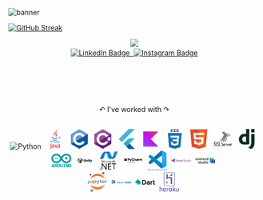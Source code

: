 ![banner](https://user-images.githubusercontent.com/79324505/235367306-d39bdae9-6a45-4159-8fd8-6f38e5a422b8.png)

[![GitHub Streak](http://github-readme-streak-stats.herokuapp.com?user=Joao-Eleuterio&hide_border=true&border_radius=5&locale=pt_BR&date_format=n%2Fj%5B%2FY%5D&card_width=1200&stroke=FFFFFF&ring=EB9C40&fire=EB9C40&currStreakNum=FFFFFF&sideNums=FFFFFF&currStreakLabel=FFFFFF&sideLabels=FFFFFF&dates=FFFFFF&border=FFFFFF&background=8F1212)](https://git.io/streak-stats)

<div align="center">
    <img src="https://github-readme-stats.vercel.app/api?username=Joao-Eleuterio&show_icons=true&title_color=FFFFFF&bg_color=8F1212&text_color=FFFFFF&icon_color=EB9C40" />
  <div>
   <a href="https://www.linkedin.com/in/jo%C3%A3o-eleut%C3%A9rio-b88508197/">
    <img src="https://img.shields.io/badge/LinkedIn-blue?style=for-the-badge&logo=linkedin&logoColor=white" alt="LinkedIn Badge"/>
  </a>
  <a href="https://github.com/Joao-Eleuterio?tab=repositories">
    <img height=28px src="https://komarev.com/ghpvc/?username=Joao-Eleuterio&style=flat-square&color=blue" alt=""/>
  </a>
  <a href="https://www.instagram.com/joao_._eleuterio/?next=%2F">
    <img src="https://img.shields.io/badge/Instagram-blue?style=for-the-badge&logo=instagram&logoColor=white" alt="Instagram Badge"/>
  </a>
  </div>
</div>





<br><br><br><br>
<div align="center">
↶ I've worked with ↷

<br>
<br>  
  
  <img src="https://cdn.jsdelivr.net/gh/devicons/devicon/icons/python/python-original.svg" title="Python" alt="Python" width="40" height="40"/>&nbsp;
  <img src="https://github.com/devicons/devicon/blob/master/icons/java/java-original-wordmark.svg" title="Python" alt="Python" width="40" height="40"/>&nbsp;
  <img src="https://github.com/devicons/devicon/blob/master/icons/c/c-original.svg" title="C" alt="C" width="40" height="40"/>&nbsp;
  <img src="https://github.com/devicons/devicon/blob/master/icons/csharp/csharp-original.svg" title="csharp" alt="csharp" width="40" height="40"/>&nbsp;
  <img src="https://github.com/devicons/devicon/blob/master/icons/flutter/flutter-original.svg" title="Flutter" alt="Flutter" width="40" height="40"/>&nbsp;
  <img src="https://github.com/devicons/devicon/blob/master/icons/kotlin/kotlin-original.svg" title="kotlin" alt="kotlin " width="40" height="40"/>&nbsp;
  <img src="https://github.com/devicons/devicon/blob/master/icons/css3/css3-plain-wordmark.svg"  title="CSS3" alt="CSS" width="40" height="40"/>&nbsp;
  <img src="https://github.com/devicons/devicon/blob/master/icons/html5/html5-original.svg" title="HTML5" alt="HTML" width="40" height="40"/>&nbsp;
  <img src="https://github.com/devicons/devicon/blob/v2.15.1/icons/microsoftsqlserver/microsoftsqlserver-plain-wordmark.svg" title="microsoftsqlserver" alt="microsoftsqlserver" width="40" height="40"/>&nbsp;
  <img src="https://github.com/devicons/devicon/blob/master/icons/django/django-plain.svg" title="django"  alt="django" width="40" height="40"/>&nbsp;
  <img src="https://github.com/devicons/devicon/blob/master/icons/arduino/arduino-original-wordmark.svg" title="arduino" alt="arduino" width="40" height="40"/>&nbsp;
  <img src="https://github.com/devicons/devicon/blob/v2.15.1/icons/unity/unity-original-wordmark.svg" title="unity" alt="unity" width="40" height="40"/>&nbsp;
  <img src="https://github.com/devicons/devicon/blob/v2.15.1/icons/dot-net/dot-net-original-wordmark.svg" title="dot-net" alt="dot-net" width="40" height="40"/>&nbsp;
  <img src="https://github.com/devicons/devicon/blob/v2.15.1/icons/pycharm/pycharm-original-wordmark.svg" title="pycharm" alt="pycharm" width="40" height="40"/>&nbsp;
  <img src="https://github.com/devicons/devicon/blob/v2.15.1/icons/vscode/vscode-original-wordmark.svg" title="vscode" alt="vscode" width="40" height="40"/>&nbsp;
  <img src="https://github.com/devicons/devicon/blob/v2.15.1/icons/visualstudio/visualstudio-plain-wordmark.svg" title="visualstudio" alt="visualstudio" width="40" height="40"/>&nbsp;
  <img src="https://github.com/devicons/devicon/blob/v2.15.1/icons/androidstudio/androidstudio-original-wordmark.svg" title="androidstudio" alt="androidstudio" width="40" height="40"/>&nbsp;  
  <img src="https://github.com/devicons/devicon/blob/v2.15.1/icons/jupyter/jupyter-original-wordmark.svg" title="jupyter" alt="jupyter" width="40" height="40"/>&nbsp;
  <img src="https://github.com/devicons/devicon/blob/v2.15.1/icons/intellij/intellij-original-wordmark.svg" title="intellij" alt="intellij" width="40" height="40"/>&nbsp;
  <img src="https://github.com/devicons/devicon/blob/v2.15.1/icons/dart/dart-original-wordmark.svg" title="dart" alt="dart" width="40" height="40"/>&nbsp;
  <img src="https://github.com/devicons/devicon/blob/v2.15.1/icons/heroku/heroku-original-wordmark.svg" title="heroku" alt="heroku" width="40" height="40"/>&nbsp;
</div>
